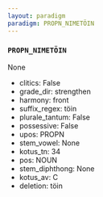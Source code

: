 ```yaml
---
layout: paradigm
paradigm: PROPN_NIMETÖIN
---
```

### ` PROPN_NIMETÖIN `

None
* clitics: False
* grade_dir: strengthen
* harmony: front
* suffix_regex: töin
* plurale_tantum: False
* possessive: False
* upos: PROPN
* stem_vowel: None
* kotus_tn: 34
* pos: NOUN
* stem_diphthong: None
* kotus_av: C
* deletion: töin
